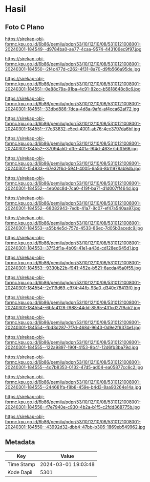 # Hasil

## Foto C Plano

https://sirekap-obj-formc.kpu.go.id/6b86/pemilu/pdpr/53/10/12/10/08/5310121008001-20240301-184549--d9784ba0-ae77-4caa-9574-443106ec9f97.jpg

https://sirekap-obj-formc.kpu.go.id/6b86/pemilu/pdpr/53/10/12/10/08/5310121008001-20240301-184550--2f4c477d-c262-4f31-8a70-d9fb566a95de.jpg

https://sirekap-obj-formc.kpu.go.id/6b86/pemilu/pdpr/53/10/12/10/08/5310121008001-20240301-184551--0e88c79a-91ba-4c91-82cc-b5818648c8c6.jpg

https://sirekap-obj-formc.kpu.go.id/6b86/pemilu/pdpr/53/10/12/10/08/5310121008001-20240301-184551--33dbd886-7dca-4d8a-9afd-af4cca62af72.jpg

https://sirekap-obj-formc.kpu.go.id/6b86/pemilu/pdpr/53/10/12/10/08/5310121008001-20240301-184551--77c33832-e5cd-4001-ab76-4ec3797da6bf.jpg

https://sirekap-obj-formc.kpu.go.id/6b86/pemilu/pdpr/53/10/12/10/08/5310121008001-20240301-184552--37094a50-dffe-401a-9f4d-463e7cbff566.jpg

https://sirekap-obj-formc.kpu.go.id/6b86/pemilu/pdpr/53/10/12/10/08/5310121008001-20240301-154933--67e32f6d-594f-4005-9a56-8b11978ab9db.jpg

https://sirekap-obj-formc.kpu.go.id/6b86/pemilu/pdpr/53/10/12/10/08/5310121008001-20240301-184552--4eb0dc8d-7ca0-419f-ba71-d1d007ff464d.jpg

https://sirekap-obj-formc.kpu.go.id/6b86/pemilu/pdpr/53/10/12/10/08/5310121008001-20240301-184552--68082943-7edb-41a7-8c07-ef47a540aa97.jpg

https://sirekap-obj-formc.kpu.go.id/6b86/pemilu/pdpr/53/10/12/10/08/5310121008001-20240301-184553--a55b4e5d-757d-4533-86ec-7d05b3acedc9.jpg

https://sirekap-obj-formc.kpu.go.id/6b86/pemilu/pdpr/53/10/12/10/08/5310121008001-20240301-184553--37f3df1a-4b09-41e1-a43d-cd128ed645d1.jpg

https://sirekap-obj-formc.kpu.go.id/6b86/pemilu/pdpr/53/10/12/10/08/5310121008001-20240301-184553--9330b22b-f941-452e-b521-6acda45a0f55.jpg

https://sirekap-obj-formc.kpu.go.id/6b86/pemilu/pdpr/53/10/12/10/08/5310121008001-20240301-184554--2c119d69-c974-44fb-93a0-d340c78413f0.jpg

https://sirekap-obj-formc.kpu.go.id/6b86/pemilu/pdpr/53/10/12/10/08/5310121008001-20240301-184554--6bfa4128-f988-44dd-8595-431cd27f9ab2.jpg

https://sirekap-obj-formc.kpu.go.id/6b86/pemilu/pdpr/53/10/12/10/08/5310121008001-20240301-184554--fbd3d287-7f7d-468d-9643-0d9e2f9374e1.jpg

https://sirekap-obj-formc.kpu.go.id/6b86/pemilu/pdpr/53/10/12/10/08/5310121008001-20240301-184555--122a9897-190f-4153-8b41-12d6fb3ba79d.jpg

https://sirekap-obj-formc.kpu.go.id/6b86/pemilu/pdpr/53/10/12/10/08/5310121008001-20240301-184555--4d7b8353-0132-47d5-ad04-ea05877cc6c2.jpg

https://sirekap-obj-formc.kpu.go.id/6b86/pemilu/pdpr/53/10/12/10/08/5310121008001-20240301-184555--244681fa-f8b8-459e-b4d3-8aa90264e14a.jpg

https://sirekap-obj-formc.kpu.go.id/6b86/pemilu/pdpr/53/10/12/10/08/5310121008001-20240301-184556--f7e7940e-c930-4b2a-b1f5-c2fdd368775b.jpg

https://sirekap-obj-formc.kpu.go.id/6b86/pemilu/pdpr/53/10/12/10/08/5310121008001-20240301-184550--43992d32-dbb4-47bb-b306-1869eb549962.jpg


## Metadata

| Key        | Value               |
| ---------- | ------------------- |
| Time Stamp | 2024-03-01 19:03:48 |
| Kode Dapil | 5301                |



